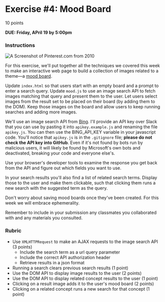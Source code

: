 # Exercise #4: Mood Board

10 points

**DUE: Friday, APril 19 by 5:00pm**

### Instructions

![A Screenshot of Pinterest.com from 2010](pinterest_2010.jpg)

For this exercise, we'll put together all the techniques we covered this week to
make an interactive web page to build a collection of images related to a
theme—a [mood board](https://en.wikipedia.org/wiki/Mood_board).

Update `index.html` so that users start with an empty board and a prompt to 
enter a search query. Update `mood.js` to use an image search API to fetch 
images matching that  query and present them to the user. Let users select 
images from the result set to be placed on their board (by adding them to the 
DOM). Keep those images on the board and allow users to keep running searches 
and adding more images.

We'll use an image search API from
[Bing](https://docs.microsoft.com/en-us/bing/search-apis/bing-image-search/reference/endpoints).
I'll provide an API key over Slack that you can use by pasting it into
`apikey.example.js` and renaming the file `apikey.js`. You can then use the
BING_API_KEY variable in your javascript code. You'll notice that `apikey.js` is
in the `.gitignore` file; **please do not check the API key into GitHub**.
Even if it's not found by bots run by malicious users, it will likely be found by
Microsoft's own bots and deactivated, breaking your code and everyone else's.

Use your browser's developer tools to examine the response you get back from the
API and figure out which fields you want to use.

In your search results you'll also find a list of related search terms. Display
those to the user and make them clickable, such that clicking them runs a new
search with the suggested term as the query.

Don't worry about saving mood boards once they've been created. For this week we
will embrace ephemerality.

Remember to include in your submission any classmates you collaborated with and
any materials you consulted.

### Rubric

- Use `XMLHTTPRequest` to make an AJAX requests to the image search API (3 points)
    - Include the search term as a url query parameter
    - Include the correct API authorization header
    - Retrieve results in a json format
- Running a search clears previous search results (1 point)
- Use the DOM API to display image results to the user (2 points)
- Use the DOM API to display related concept results to the user (1 point)
- Clicking on a result image adds it to the user's mood board (2 points)
- Clicking on a related concept runs a new search for that concept (1 point)

